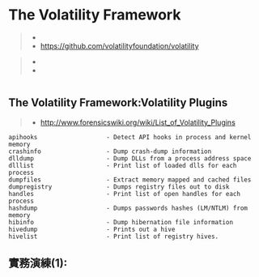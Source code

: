 # The Volatility Framework

>* 
>* https://github.com/volatilityfoundation/volatility
 
>* 
>* 
```
```

## The Volatility Framework:Volatility Plugins

>* http://www.forensicswiki.org/wiki/List_of_Volatility_Plugins

```
apihooks                   - Detect API hooks in process and kernel memory
crashinfo                  - Dump crash-dump information
dlldump                    - Dump DLLs from a process address space
dlllist                    - Print list of loaded dlls for each process
dumpfiles                  - Extract memory mapped and cached files
dumpregistry               - Dumps registry files out to disk
handles                    - Print list of open handles for each process
hashdump                   - Dumps passwords hashes (LM/NTLM) from memory
hibinfo                    - Dump hibernation file information
hivedump                   - Prints out a hive
hivelist                   - Print list of registry hives.
```

## 實務演練(1):

